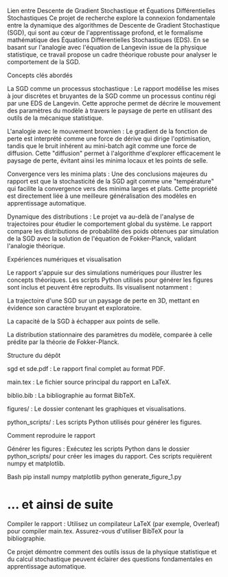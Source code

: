 Lien entre Descente de Gradient Stochastique et Équations Différentielles Stochastiques
Ce projet de recherche explore la connexion fondamentale entre la dynamique des algorithmes de Descente de Gradient Stochastique (SGD), qui sont au cœur de l'apprentissage profond, et le formalisme mathématique des Équations Différentielles Stochastiques (EDS). En se basant sur l'analogie avec l'équation de Langevin issue de la physique statistique, ce travail propose un cadre théorique robuste pour analyser le comportement de la SGD.

Concepts clés abordés

La SGD comme un processus stochastique : Le rapport modélise les mises à jour discrètes et bruyantes de la SGD comme un processus continu régi par une EDS de Langevin. Cette approche permet de décrire le mouvement des paramètres du modèle à travers le paysage de perte en utilisant des outils de la mécanique statistique.

L'analogie avec le mouvement brownien : Le gradient de la fonction de perte est interprété comme une force de dérive qui dirige l'optimisation, tandis que le bruit inhérent au mini-batch agit comme une force de diffusion. Cette "diffusion" permet à l'algorithme d'explorer efficacement le paysage de perte, évitant ainsi les minima locaux et les points de selle.

Convergence vers les minima plats : Une des conclusions majeures du rapport est que la stochasticité de la SGD agit comme une "température" qui facilite la convergence vers des minima larges et plats. Cette propriété est directement liée à une meilleure généralisation des modèles en apprentissage automatique.

Dynamique des distributions : Le projet va au-delà de l'analyse de trajectoires pour étudier le comportement global du système. Le rapport compare les distributions de probabilité des poids obtenues par simulation de la SGD avec la solution de l'équation de Fokker-Planck, validant l'analogie théorique.

Expériences numériques et visualisation

Le rapport s'appuie sur des simulations numériques pour illustrer les concepts théoriques. Les scripts Python utilisés pour générer les figures sont inclus et peuvent être reproduits. Ils visualisent notamment :

La trajectoire d'une SGD sur un paysage de perte en 3D, mettant en évidence son caractère bruyant et exploratoire.

La capacité de la SGD à échapper aux points de selle.

La distribution stationnaire des paramètres du modèle, comparée à celle prédite par la théorie de Fokker-Planck.

Structure du dépôt

sgd et sde.pdf : Le rapport final complet au format PDF.

main.tex : Le fichier source principal du rapport en LaTeX.

biblio.bib : La bibliographie au format BibTeX.

figures/ : Le dossier contenant les graphiques et visualisations.

python_scripts/ : Les scripts Python utilisés pour générer les figures.

Comment reproduire le rapport

Générer les figures : Exécutez les scripts Python dans le dossier python_scripts/ pour créer les images du rapport. Ces scripts requièrent numpy et matplotlib.

Bash
pip install numpy matplotlib
python generate_figure_1.py
# ... et ainsi de suite
Compiler le rapport : Utilisez un compilateur LaTeX (par exemple, Overleaf) pour compiler main.tex. Assurez-vous d'utiliser BibTeX pour la bibliographie.

Ce projet démontre comment des outils issus de la physique statistique et du calcul stochastique peuvent éclairer des questions fondamentales en apprentissage automatique.
